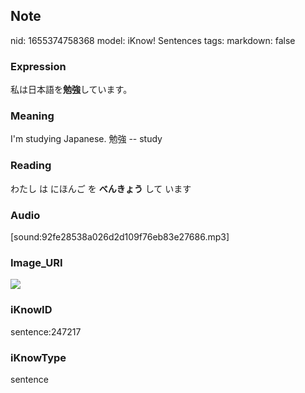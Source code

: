 ## Note
nid: 1655374758368
model: iKnow! Sentences
tags: 
markdown: false

### Expression
私は日本語を<b>勉強</b>しています。

### Meaning
I'm studying Japanese.
勉強 -- study

### Reading
わたし は にほんご を <b>べんきょう</b> して います

### Audio
[sound:92fe28538a026d2d109f76eb83e27686.mp3]

### Image_URI
<img src="8ee69c8939432f6c6648a0ec7caae59b.jpg">

### iKnowID
sentence:247217

### iKnowType
sentence

